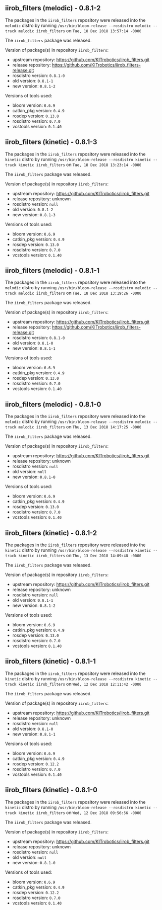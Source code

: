 ## iirob_filters (melodic) - 0.8.1-2

The packages in the `iirob_filters` repository were released into the `melodic` distro by running `/usr/bin/bloom-release --rosdistro melodic --track melodic iirob_filters` on `Tue, 18 Dec 2018 13:57:14 -0000`

The `iirob_filters` package was released.

Version of package(s) in repository `iirob_filters`:

- upstream repository: https://github.com/KITrobotics/iirob_filters.git
- release repository: https://github.com/KITrobotics/iirob_filters-release.git
- rosdistro version: `0.8.1-0`
- old version: `0.8.1-1`
- new version: `0.8.1-2`

Versions of tools used:

- bloom version: `0.6.9`
- catkin_pkg version: `0.4.9`
- rosdep version: `0.13.0`
- rosdistro version: `0.7.0`
- vcstools version: `0.1.40`


## iirob_filters (kinetic) - 0.8.1-3

The packages in the `iirob_filters` repository were released into the `kinetic` distro by running `/usr/bin/bloom-release --rosdistro kinetic --track kinetic iirob_filters` on `Tue, 18 Dec 2018 13:23:14 -0000`

The `iirob_filters` package was released.

Version of package(s) in repository `iirob_filters`:

- upstream repository: https://github.com/KITrobotics/iirob_filters.git
- release repository: unknown
- rosdistro version: `null`
- old version: `0.8.1-2`
- new version: `0.8.1-3`

Versions of tools used:

- bloom version: `0.6.9`
- catkin_pkg version: `0.4.9`
- rosdep version: `0.13.0`
- rosdistro version: `0.7.0`
- vcstools version: `0.1.40`


## iirob_filters (melodic) - 0.8.1-1

The packages in the `iirob_filters` repository were released into the `melodic` distro by running `/usr/bin/bloom-release --rosdistro melodic --track melodic iirob_filters` on `Tue, 18 Dec 2018 13:19:26 -0000`

The `iirob_filters` package was released.

Version of package(s) in repository `iirob_filters`:

- upstream repository: https://github.com/KITrobotics/iirob_filters.git
- release repository: https://github.com/KITrobotics/iirob_filters-release.git
- rosdistro version: `0.8.1-0`
- old version: `0.8.1-0`
- new version: `0.8.1-1`

Versions of tools used:

- bloom version: `0.6.9`
- catkin_pkg version: `0.4.9`
- rosdep version: `0.13.0`
- rosdistro version: `0.7.0`
- vcstools version: `0.1.40`


## iirob_filters (melodic) - 0.8.1-0

The packages in the `iirob_filters` repository were released into the `melodic` distro by running `/usr/bin/bloom-release --rosdistro melodic --track melodic iirob_filters` on `Thu, 13 Dec 2018 14:17:25 -0000`

The `iirob_filters` package was released.

Version of package(s) in repository `iirob_filters`:

- upstream repository: https://github.com/KITrobotics/iirob_filters.git
- release repository: unknown
- rosdistro version: `null`
- old version: `null`
- new version: `0.8.1-0`

Versions of tools used:

- bloom version: `0.6.9`
- catkin_pkg version: `0.4.9`
- rosdep version: `0.13.0`
- rosdistro version: `0.7.0`
- vcstools version: `0.1.40`


## iirob_filters (kinetic) - 0.8.1-2

The packages in the `iirob_filters` repository were released into the `kinetic` distro by running `/usr/bin/bloom-release --rosdistro kinetic --track kinetic iirob_filters` on `Thu, 13 Dec 2018 14:09:48 -0000`

The `iirob_filters` package was released.

Version of package(s) in repository `iirob_filters`:

- upstream repository: https://github.com/KITrobotics/iirob_filters.git
- release repository: unknown
- rosdistro version: `null`
- old version: `0.8.1-1`
- new version: `0.8.1-2`

Versions of tools used:

- bloom version: `0.6.9`
- catkin_pkg version: `0.4.9`
- rosdep version: `0.13.0`
- rosdistro version: `0.7.0`
- vcstools version: `0.1.40`


## iirob_filters (kinetic) - 0.8.1-1

The packages in the `iirob_filters` repository were released into the `kinetic` distro by running `/usr/bin/bloom-release --rosdistro kinetic --track kinetic iirob_filters` on `Wed, 12 Dec 2018 12:11:42 -0000`

The `iirob_filters` package was released.

Version of package(s) in repository `iirob_filters`:

- upstream repository: https://github.com/KITrobotics/iirob_filters.git
- release repository: unknown
- rosdistro version: `null`
- old version: `0.8.1-0`
- new version: `0.8.1-1`

Versions of tools used:

- bloom version: `0.6.9`
- catkin_pkg version: `0.4.9`
- rosdep version: `0.12.2`
- rosdistro version: `0.7.0`
- vcstools version: `0.1.40`


## iirob_filters (kinetic) - 0.8.1-0

The packages in the `iirob_filters` repository were released into the `kinetic` distro by running `/usr/bin/bloom-release --rosdistro kinetic --track kinetic iirob_filters` on `Wed, 12 Dec 2018 09:56:56 -0000`

The `iirob_filters` package was released.

Version of package(s) in repository `iirob_filters`:

- upstream repository: https://github.com/KITrobotics/iirob_filters.git
- release repository: unknown
- rosdistro version: `null`
- old version: `null`
- new version: `0.8.1-0`

Versions of tools used:

- bloom version: `0.6.9`
- catkin_pkg version: `0.4.9`
- rosdep version: `0.12.2`
- rosdistro version: `0.7.0`
- vcstools version: `0.1.40`


